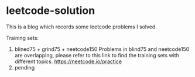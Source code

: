 # leetcode-solution

This is a blog which records some leetcode problems I solved.

Training sets:

1. blined75 + grind75 + neetcode150
Problems in blind75 and neetcode150 are overlapping, please refer to this link to find the training sets with different topics.
https://neetcode.io/practice
2. pending

